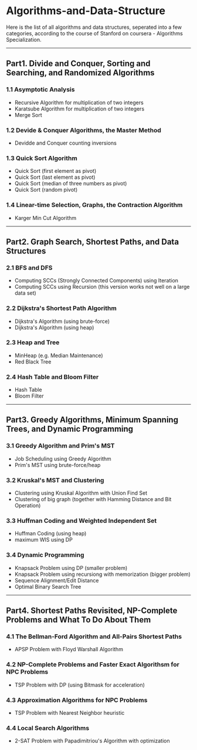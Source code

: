 # Algorithms-and-Data-Structure  
Here is the list of all algorithms and data structures, seperated into a few categories, according to the course of Stanford on coursera - Algorithms Specialization.

----------------
## Part1. Divide and Conquer, Sorting and Searching, and Randomized Algorithms

### 1.1 Asymptotic Analysis  
- Recursive Algorithm for multiplication of two integers  
- Karatsube Algorithm for multiplication of two integers  
- Merge Sort  

### 1.2 Devide & Conquer Algorithms, the Master Method  
- Devidde and Conquer counting inversions  

### 1.3 Quick Sort Algorithm  
- Quick Sort (first element as pivot)  
- Quick Sort (last element as pivot)  
- Quick Sort (median of three numbers as pivot)  
- Quick Sort (random pivot)  

### 1.4 Linear-time Selection, Graphs, the Contraction Algorithm  
- Karger Min Cut Algorithm  

----------------
## Part2. Graph Search, Shortest Paths, and Data Structures

### 2.1 BFS and DFS
- Computing SCCs (Strongly Connected Components) using Iteration
- Computing SCCs using Recursion (this version works not well on a large data set)

### 2.2 Dijkstra's Shortest Path Algorithm
- Dijkstra's Algorithm (using brute-force)
- Dijkstra's Algorithm (using heap)

### 2.3 Heap and Tree
- MinHeap (e.g. Median Maintenance)
- Red Black Tree

### 2.4 Hash Table and Bloom Filter
- Hash Table
- Bloom Filter

----------------
## Part3. Greedy Algorithms, Minimum Spanning Trees, and Dynamic Programming

### 3.1 Greedy Algorithm and Prim's MST
- Job Scheduling using Greedy Algorithm
- Prim's MST using brute-force/heap

### 3.2 Kruskal's MST and Clustering
- Clustering using Kruskal Algorithm with Union Find Set
- Clustering of big graph (together with Hamming Distance and Bit Operation)

### 3.3 Huffman Coding and Weighted Independent Set
- Huffman Coding (using heap)
- maximum WIS using DP

### 3.4 Dynamic Programming
- Knapsack Problem using DP (smaller problem)
- Knapsack Problem using recursiong with memorization (bigger problem)
- Sequence Alignment/Edit Distance
- Optimal Binary Search Tree

----------------
## Part4. Shortest Paths Revisited, NP-Complete Problems and What To Do About Them

### 4.1 The Bellman-Ford Algorithm and All-Pairs Shortest Paths
- APSP Problem with Floyd Warshall Algorithm

### 4.2 NP-Complete Problems and Faster Exact Algorithsm for NPC Problems
- TSP Problem with DP (using Bitmask for acceleration)

### 4.3 Approximation Algorithms for NPC Problems
- TSP Problem with Nearest Neighbor heuristic

### 4.4 Local Search Algorithms
- 2-SAT Problem with Papadimitriou's Algorithm with optimization
